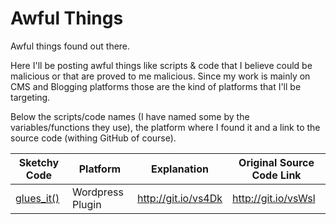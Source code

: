 # Awful Things
Awful things found out there.

Here I'll be posting awful things like scripts & code that I believe could be malicious or that are proved to me malicious. Since my work is mainly on CMS and Blogging platforms those are the kind of platforms that I'll be targeting.

Below the scripts/code names (I have named some by the variables/functions they use), the platform where I found it and a link to the source code (withing GitHub of course).

| Sketchy Code | Platform         | Explanation         | Original Source Code Link |
| ------------ | ---------------- | ------------------- | ------------------------- |
| [glues_it()](https://github.com/CrossedCode/awful/tree/master/glues_it)   | Wordpress Plugin | http://git.io/vs4Dk | http://git.io/vsWsl       |

